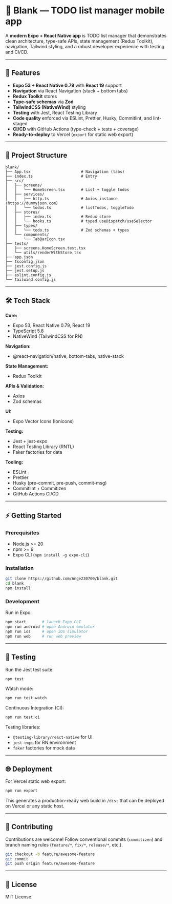 <!-- README.md -->

# 📱 Blank — TODO list manager mobile app

A **modern Expo + React Native app** is TODO list manager that demonstrates clean architecture, type-safe APIs, state management (Redux Toolkit), navigation, Tailwind styling, and a robust developer experience with testing and CI/CD.

---

## 🚀 Features

- **Expo 53 + React Native 0.79** with **React 19** support
- **Navigation** via React Navigation (stack + bottom tabs)
- **Redux Toolkit** stores
- **Type-safe schemas** via **Zod**
- **TailwindCSS (NativeWind)** styling
- **Testing** with Jest, React Testing Library
- **Code quality** enforced via ESLint, Prettier, Husky, Commitlint, and lint-staged
- **CI/CD** with GitHub Actions (type-check + tests + coverage)
- **Ready-to-deploy** to Vercel (`export` for static web export)

---

## 📂 Project Structure

```
blank/
├── App.tsx                      # Navigation (tabs)
├── index.ts                     # Entry
├── src/
│   ├── screens/
│   │   └── HomeScreen.tsx       # List + toggle todos
│   ├── services/
│   │   ├── http.ts              # Axios instance (https://dummyjson.com)
│   │   └── todos.ts             # listTodos, toggleTodo
│   ├── stores/
│   │   ├── index.ts             # Redux store
│   │   └── hooks.ts             # typed useDispatch/useSelector
│   ├── types/
│   │   └── todo.ts              # Zod schemas + types
│   └── components/
│       └── TabBarIcon.tsx
├── tests/
│   ├── screens.HomeScreen.test.tsx
│   └── utils/renderWithStore.tsx
├── app.json
├── tsconfig.json
├── jest.config.js
├── jest.setup.js
├── eslint.config.js
└── tailwind.config.js
```

---

## 🛠️ Tech Stack

**Core:**

- Expo 53, React Native 0.79, React 19
- TypeScript 5.8
- NativeWind (TailwindCSS for RN)

**Navigation:**

- @react-navigation/native, bottom-tabs, native-stack

**State Management:**

- Redux Toolkit

**APIs & Validation:**

- Axios
- Zod schemas

**UI:**

- Expo Vector Icons (Ionicons)

**Testing:**

- Jest + jest-expo
- React Testing Library (RNTL)
- Faker factories for data

**Tooling:**

- ESLint
- Prettier
- Husky (pre-commit, pre-push, commit-msg)
- Commitlint + Commitizen
- GitHub Actions CI/CD

---

## ⚡ Getting Started

### Prerequisites

- Node.js >= 20
- npm >= 9
- Expo CLI (`npm install -g expo-cli`)

### Installation

```bash
git clone https://github.com/Ange230700/blank.git
cd blank
npm install
```

### Development

Run in Expo:

```bash
npm start       # launch Expo CLI
npm run android # open Android emulator
npm run ios     # open iOS simulator
npm run web     # run web preview
```

---

## 🧪 Testing

Run the Jest test suite:

```bash
npm test
```

Watch mode:

```bash
npm run test:watch
```

Continuous Integration (CI):

```bash
npm run test:ci
```

Testing libraries:

- `@testing-library/react-native` for UI
- `jest-expo` for RN environment
- `faker` factories for mock data

---

## 🌐 Deployment

For Vercel static web export:

```bash
npm run export
```

This generates a production-ready web build in `/dist` that can be deployed on Vercel or any static host.

---

## 🤝 Contributing

Contributions are welcome!
Follow conventional commits (`commitizen`) and branch naming rules (`feature/*`, `fix/*`, `release/*`, etc.).

```bash
git checkout -b feature/awesome-feature
git commit
git push origin feature/awesome-feature
```

---

## 📜 License

MIT License.
